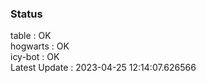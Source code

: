 ### Status


table : OK  
hogwarts : OK  
icy-bot : OK  
Latest Update : 2023-04-25 12:14:07.626566
